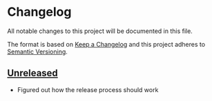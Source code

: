 # Changelog

All notable changes to this project will be documented in this file.

The format is based on [Keep a Changelog](http://keepachangelog.com)
and this project adheres to [Semantic Versioning](http://semver.org/spec/v2.0.0.html).


## [Unreleased]
- Figured out how the release process should work


[Unreleased]: https://github.com/tanelso2/clj-toolbox/compare/0.0.0...HEAD
